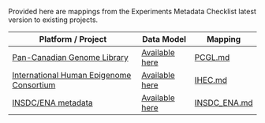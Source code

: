 Provided here are mappings from the Experiments Metadata Checklist latest version to existing projects.


| Platform / Project                                                                                 | Data Model                                                                                                             | Mapping                      |
|----------------------------------------------------------------------------------------------------|------------------------------------------------------------------------------------------------------------------------|------------------------------|
| [Pan-Canadian Genome Library](https://genomelibrary.ca/)                                           | [Available here](https://docs.google.com/spreadsheets/d/1OsgXXvrb6jR_UApxlBeTiKFihdBAsNT_1WXHZ3N93bc/)                 | [PCGL.md](PCGL.md)           |
| [International Human Epigenome Consortium](https://ihec-epigenomes.org/)                           | [Available here](https://github.com/IHEC/ihec-ecosystems/blob/master/docs/metadata/2.0/Ihec_metadata_specification.md) | [IHEC.md](IHEC.md)           |
| [INSDC/ENA metadata](https://ena-docs.readthedocs.io/en/latest/submit/general-guide/metadata.html) | [Available here](https://ena-docs.readthedocs.io/en/latest/submit/general-guide/metadata.html)                         | [INSDC_ENA.md](INSDC_ENA.md) |




